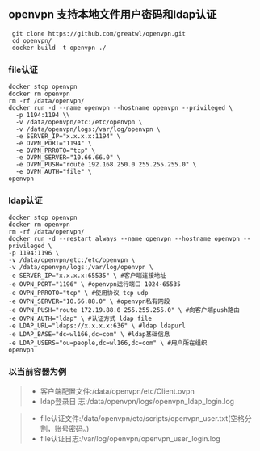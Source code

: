 ## openvpn 支持本地文件用户密码和ldap认证
``` shell
 git clone https://github.com/greatwl/openvpn.git 
 cd openvpn/
 docker build -t openvpn ./
```

### file认证
``` shell
docker stop openvpn
docker rm openvpn
rm -rf /data/openvpn/
docker run -d --name openvpn --hostname openvpn --privileged \
  -p 1194:1194 \\
  -v /data/openvpn/etc:/etc/openvpn \
  -v /data/openvpn/logs:/var/log/openvpn \
  -e SERVER_IP="x.x.x.x:1194" \
  -e OVPN_PORT="1194" \
  -e OVPN_PRROTO="tcp" \
  -e OVPN_SERVER="10.66.66.0" \
  -e OVPN_PUSH="route 192.168.250.0 255.255.255.0" \
  -e OVPN_AUTH="file" \
openvpn
```

### ldap认证
``` shell
docker stop openvpn
docker rm openvpn
rm -rf /data/openvpn/
docker run -d --restart always --name openvpn --hostname openvpn --privileged \
-p 1194:1196 \
-v /data/openvpn/etc:/etc/openvpn \
-v /data/openvpn/logs:/var/log/openvpn \
-e SERVER_IP="x.x.x.x:65535" \ #客户端连接地址
-e OVPN_PORT="1196" \ #openvpn运行端口 1024-65535
-e OVPN_PRROTO="tcp" \ #使用协议 tcp udp
-e OVPN_SERVER="10.66.88.0" \ #openvpn私有网段
-e OVPN_PUSH="route 172.19.88.0 255.255.255.0" \ #向客户端push路由
-e OVPN_AUTH="ldap" \ #认证方式 ldap file
-e LDAP_URL="ldaps://x.x.x.x:636" \ #ldap ldapurl
-e LDAP_BASE="dc=wl166,dc=com" \ #ldap基础信息
-e LDAP_USERS="ou=people,dc=wl166,dc=com" \ #用户所在组织
openvpn
``` 

### 以当前容器为例
>* 客户端配置文件:/data/openvpn/etc/Client.ovpn
>*  ldap登录日 志:/data/openvpn/logs/openvpn_ldap_login.log

>*  file认证文件:/data/openvpn/etc/scripts/openvpn_user.txt(空格分割，账号密码。)
>* file认证日志:/var/log/openvpn/openvpn_user_login.log

